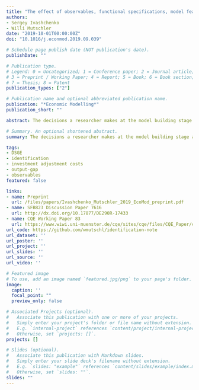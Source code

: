 ```yaml
---
title: "The effect of observables, functional specifications, model features and shocks on identification in linearized DSGE models"
authors:
- Sergey Ivashchenko
- Willi Mutschler
date: "2019-10-01T00:00:00Z"
doi: "10.1016/j.econmod.2019.09.039"

# Schedule page publish date (NOT publication's date).
publishDate: ""

# Publication type.
# Legend: 0 = Uncategorized; 1 = Conference paper; 2 = Journal article;
# 3 = Preprint / Working Paper; 4 = Report; 5 = Book; 6 = Book section;
# 7 = Thesis; 8 = Patent
publication_types: ["2"]

# Publication name and optional abbreviated publication name.
publication: "*Economic Modelling*"
publication_short: ""

abstract: The decisions a researcher makes at the model building stage are crucial for parameter identification. This paper contains a number of applied tips for solving identifiability problems and improving the strength of DSGE model parameter identification by fine-tuning the (1) choice of observables, (2) functional specifications, (3) model features and (4) choice of structural shocks. We offer a formal approach based on well-established diagnostics and indicators to uncover and address both theoretical (yes/no) identifiability issues and weak identification from a Bayesian perspective. The concepts are illustrated by two exemplary models that demonstrate the identification properties of different investment adjustment cost specifications and output-gap definitions. Our results provide theoretical support for the use of growth adjustment costs, investment-specific technology, and partial inflation indexation.

# Summary. An optional shortened abstract.
summary: The decisions a researcher makes at the model building stage are crucial for parameter identification. This paper contains a number of applied tips for solving identifiability problems and improving the strength of DSGE model parameter identification by fine-tuning the (1) choice of observables, (2) functional specifications, (3) model features and (4) choice of structural shocks. We offer a formal approach based on well-established diagnostics and indicators to uncover and address both theoretical (yes/no) identifiability issues and weak identification from a Bayesian perspective. The concepts are illustrated by two exemplary models that demonstrate the identification properties of different investment adjustment cost specifications and output-gap definitions. Our results provide theoretical support for the use of growth adjustment costs, investment-specific technology, and partial inflation indexation.

tags:
- DSGE
- identification
- investment adjustment costs
- output-gap
- observables
featured: false

links:
- name: Preprint
  url: /files/papers/Ivashchenko_Mutschler_2019_EcoMod_preprint.pdf
- name: SFB823 Discussion Paper 7616
  url: http://dx.doi.org/10.17877/DE290R-17433
- name: CQE Working Paper 83
  url: https://www.wiwi.uni-muenster.de/cqe/sites/cqe/files/CQE_Paper/cqe_wp_83_2019.pdf
url_code: https://github.com/wmutschl/identification-note
url_dataset: ''
url_poster: ''
url_project: ''
url_slides: ''
url_source: ''
url_video: ''

# Featured image
# To use, add an image named `featured.jpg/png` to your page's folder. 
image:
  caption: ''
  focal_point: ""
  preview_only: false

# Associated Projects (optional).
#   Associate this publication with one or more of your projects.
#   Simply enter your project's folder or file name without extension.
#   E.g. `internal-project` references `content/project/internal-project/index.md`.
#   Otherwise, set `projects: []`.
projects: []

# Slides (optional).
#   Associate this publication with Markdown slides.
#   Simply enter your slide deck's filename without extension.
#   E.g. `slides: "example"` references `content/slides/example/index.md`.
#   Otherwise, set `slides: ""`.
slides: ""
---
```

